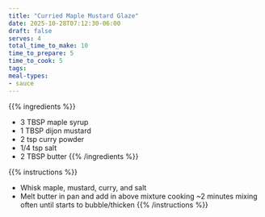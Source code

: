 ```yaml
---
title: "Curried Maple Mustard Glaze"
date: 2025-10-28T07:12:30-06:00
draft: false
serves: 4
total_time_to_make: 10
time_to_prepare: 5
time_to_cook: 5
tags:
meal-types:
- sauce
---
```


{{% ingredients %}}
- 3 TBSP maple syrup
- 1 TBSP dijon mustard
- 2 tsp curry powder
- 1/4 tsp salt
- 2 TBSP butter
{{% /ingredients %}}

{{% instructions %}}
- Whisk maple, mustard, curry, and salt
- Melt butter in pan and add in above mixture cooking ~2 minutes mixing often until starts to bubble/thicken
{{% /instructions %}}

